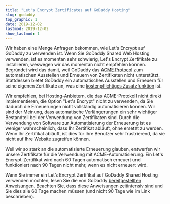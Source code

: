 ```yaml
---
title: "Let's Encrypt Zertificates auf GoDaddy Hosting"
slug: godaddy
top_graphic: 1
date: 2019-12-02
lastmod: 2019-12-02
show_lastmod: 1
---
```



Wir haben eine Menge Anfragen bekommen, wie Let's Encrypt auf GoDaddy zu verwenden ist. Wenn Sie GoDaddy Shared Web Hosting verwenden, ist es momentan sehr schwierig, Let's Encrypt Zertifikate zu installieren, weswegen wir das momentan nicht empfehlen können. Begründet wird das damit, weil GoDaddy das [ACME Protocol](https://tools.ietf.org/html/rfc8555) zum automatischen Ausstellen und Erneuern von Zertifikaten nicht unterstützt. Stattdessen bietet GoDaddy ein automatisches Ausstellen und Erneuern für seine eigenen Zertifikate an, was eine [kostenpflichtiges Zusatzfunktion](https://www.godaddy.com/web-security/ssl-certificate) ist.

Wir empfehlen, bei Hosting-Anbietern, die das ACME-Protokoll nicht direkt implementieren, die Option "Let's Encrypt" nicht zu verwenden, da Sie dadurch die Erneuerungen nicht vollständig automatisieren können. Wir sind der Meinung, dass automatische Verlängerungen ein sehr wichtiger Bestandteil bei der Verwendung von Zertifikaten sind. Durch die Verwendung von Software zur Automatisierung der Erneuerung ist es weniger wahrscheinlich, dass Ihr Zertifikat abläuft, ohne ersetzt zu werden. Wenn Ihr Zertifikat abläuft, ist dies für Ihre Benutzer sehr frustrierend, da sie nicht auf Ihre Website zugreifen können.

Weil wir so stark an die automatisierte Erneuerung glauben, entwerfen wir unsere Zertifikate für die Verwendung mit ACME-Automatisierung. Ein Let's Encrypt-Zertifikat wird nach 60 Tagen automatisch erneuert und funktioniert nach 90 Tagen nicht mehr, wenn es nicht erneuert wird.

Wenn Sie immer ein Let’s Encrypt Zertifikat auf GoDaddy Shared Hosting verwenden möchten, lesen Sie die von GoDaddy [bereitgestellten Anweisungen](https://www.godaddy.com/help/install-a-lets-encrypt-certificate-on-your-cpanel-hosting-account-28023). Beachten Sie, dass diese Anweisungen zeitintensiv sind und Sie dies alle 60 Tage machen müssen (und nicht 90 Tage wie im Link beschrieben).
